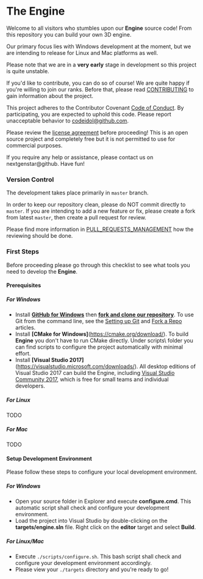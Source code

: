 # The Engine

Welcome to all visitors who stumbles upon our **Engine** source code! From this repository you can build your own 3D engine.

Our primary focus lies with Windows development at the moment, but we are intending to release for Linux and Mac platforms as well.

Please note that we are in a **very early** stage in development so this project is quite unstable.

If you'd like to contribute, you can do so of course! We are quite happy if you're willing to join our ranks. Before that, please read [CONTRIBUTING](https://github.com/codeidol/engine/blob/master/CONTRIBUTING.md) to gain information about the project.

This project adheres to the Contributor Covenant [Code of Conduct](https://github.com/codeidol/engine/blob/master/CODE_OF_CONDUCT.md). By participating, you are expected to uphold this code. Please report unacceptable behavior to codeidol@github.com.

Please review the [license agreement](https://github.com/codeidol/engine/blob/master/LICENSE.md) before proceeding! This is an open source project and completely free but it is not permitted to use for commercial purposes.

If you require any help or assistance, please contact us on nextgenstar@github. Have fun!

### Version Control

The development takes place primarily in `master` branch.

In order to keep our repository clean, please do NOT commit directly to `master`. If you are intending to add a new feature or fix, please create a fork from latest `master`, then create a pull request for review.

Please find more information in [PULL_REQUESTS_MANAGEMENT](https://github.com/codeidol/engine/blob/master/PULL_REQUESTS_MANAGEMENT.md) how the reviewing should be done.

### First Steps

Before proceeding please go through this checklist to see what tools you need to develop the **Engine**.

#### Prerequisites

##### For Windows

- Install **[GitHub for Windows](https://windows.github.com/)** then **[fork and clone our repository](https://guides.github.com/activities/forking/)**. To use Git from the command line, see the [Setting up Git](https://help.github.com/articles/set-up-git/) and [Fork a Repo](https://help.github.com/articles/fork-a-repo/) articles.
- Install **[CMake for Windows]**(https://cmake.org/download/). To build **Engine** you don't have to run CMake directly. Under scripts\ folder you can find scripts to configure the project automatically with minimal effort.
- Install **[Visual Studio 2017]**(https://visualstudio.microsoft.com/downloads/). All desktop editions of Visual Studio 2017 can build the Engine, including [Visual Studio Community 2017](http://www.visualstudio.com/products/visual-studio-community-vs), which is free for small teams and individual developers.

##### For Linux

TODO

##### For Mac

TODO

#### Setup Development Environment

Please follow these steps to configure your local development environment.

##### For Windows

- Open your source folder in Explorer and execute **configure.cmd**. This automatic script shall check and configure your development environment.
- Load the project into Visual Studio by double-clicking on the **targets/engine.sln** file. Right click on the **editor** target and select **Build**.

##### For Linux/Mac

- Execute `./scripts/configure.sh`. This bash script shall check and configure your development environment accordingly.
- Please view your `./targets` directory and you're ready to go!
